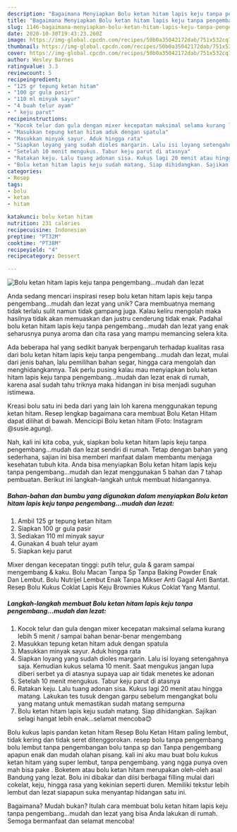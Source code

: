 ```yaml
---
description: "Bagaimana Menyiapkan Bolu ketan hitam lapis keju tanpa pengembang...mudah dan lezat, Lezat Sekali"
title: "Bagaimana Menyiapkan Bolu ketan hitam lapis keju tanpa pengembang...mudah dan lezat, Lezat Sekali"
slug: 1146-bagaimana-menyiapkan-bolu-ketan-hitam-lapis-keju-tanpa-pengembangmudah-dan-lezat-lezat-sekali
date: 2020-10-30T19:43:23.260Z
image: https://img-global.cpcdn.com/recipes/50b0a35042172dab/751x532cq70/bolu-ketan-hitam-lapis-keju-tanpa-pengembangmudah-dan-lezat-foto-resep-utama.jpg
thumbnail: https://img-global.cpcdn.com/recipes/50b0a35042172dab/751x532cq70/bolu-ketan-hitam-lapis-keju-tanpa-pengembangmudah-dan-lezat-foto-resep-utama.jpg
cover: https://img-global.cpcdn.com/recipes/50b0a35042172dab/751x532cq70/bolu-ketan-hitam-lapis-keju-tanpa-pengembangmudah-dan-lezat-foto-resep-utama.jpg
author: Wesley Barnes
ratingvalue: 3.3
reviewcount: 5
recipeingredient:
- "125 gr tepung ketan hitam"
- "100 gr gula pasir"
- "110 ml minyak sayur"
- "4 buah telur ayam"
- " keju parut"
recipeinstructions:
- "Kocok telur dan gula dengan mixer kecepatan maksimal selama kurang lebih 5 menit / sampai bahan benar-benar mengembang"
- "Masukkan tepung ketan hitam aduk dengan spatula"
- "Masukkan minyak sayur. Aduk hingga rata"
- "Siapkan loyang yang sudah dioles margarin. Lalu isi loyang setengahnya saja. Kemudian kukus selama 10 menit. Saat mengukus jangan lupa diberi serbet ya di atasnya supaya uap air tidak menetes ke adonan"
- "Setelah 10 menit mengukus. Tabur keju parut di atasnya"
- "Ratakan keju. Lalu tuang adonan sisa. Kukus lagi 20 menit atau hingga matang. Lakukan tes tusuk dengan garpu sebelum mengangkat bolu yang matang untuk memastikan sudah matang sempurna"
- "Bolu ketan hitam lapis keju sudah matang. Siap dihidangkan. Sajikan selagi hangat lebih enak...selamat mencoba😊"
categories:
- Resep
tags:
- bolu
- ketan
- hitam

katakunci: bolu ketan hitam 
nutrition: 231 calories
recipecuisine: Indonesian
preptime: "PT32M"
cooktime: "PT38M"
recipeyield: "4"
recipecategory: Dessert

---
```



![Bolu ketan hitam lapis keju tanpa pengembang...mudah dan lezat](https://img-global.cpcdn.com/recipes/50b0a35042172dab/751x532cq70/bolu-ketan-hitam-lapis-keju-tanpa-pengembangmudah-dan-lezat-foto-resep-utama.jpg)

Anda sedang mencari inspirasi resep bolu ketan hitam lapis keju tanpa pengembang...mudah dan lezat yang unik? Cara membuatnya memang tidak terlalu sulit namun tidak gampang juga. Kalau keliru mengolah maka hasilnya tidak akan memuaskan dan justru cenderung tidak enak. Padahal bolu ketan hitam lapis keju tanpa pengembang...mudah dan lezat yang enak seharusnya punya aroma dan cita rasa yang mampu memancing selera kita.

Ada beberapa hal yang sedikit banyak berpengaruh terhadap kualitas rasa dari bolu ketan hitam lapis keju tanpa pengembang...mudah dan lezat, mulai dari jenis bahan, lalu pemilihan bahan segar, hingga cara mengolah dan menghidangkannya. Tak perlu pusing kalau mau menyiapkan bolu ketan hitam lapis keju tanpa pengembang...mudah dan lezat enak di rumah, karena asal sudah tahu triknya maka hidangan ini bisa menjadi suguhan istimewa.

Kreasi bolu satu ini beda dari yang lain loh karena menggunakan tepung ketan hitam. Resep lengkap bagaimana cara membuat Bolu Ketan Hitam dapat dilihat di bawah. Mencicipi Bolu ketan hitam (Foto: Instagram @susie.agung).


Nah, kali ini kita coba, yuk, siapkan bolu ketan hitam lapis keju tanpa pengembang...mudah dan lezat sendiri di rumah. Tetap dengan bahan yang sederhana, sajian ini bisa memberi manfaat dalam membantu menjaga kesehatan tubuh kita. Anda bisa menyiapkan Bolu ketan hitam lapis keju tanpa pengembang...mudah dan lezat menggunakan 5 bahan dan 7 tahap pembuatan. Berikut ini langkah-langkah untuk membuat hidangannya.

<!--inarticleads1-->

##### Bahan-bahan dan bumbu yang digunakan dalam menyiapkan Bolu ketan hitam lapis keju tanpa pengembang...mudah dan lezat:

1. Ambil 125 gr tepung ketan hitam
1. Siapkan 100 gr gula pasir
1. Sediakan 110 ml minyak sayur
1. Gunakan 4 buah telur ayam
1. Siapkan  keju parut


Mixer dengan kecepatan tinggi: putih telur, gula &amp; garam sampai mengembang &amp; kaku. Bolu Macan Tanpa Sp Tanpa Baking Powder Enak Dan Lembut. Bolu Nutrijel Lembut Enak Tanpa Mikser Anti Gagal Anti Bantat. Resep Bolu Kukus Coklat Lapis Keju Brownies Kukus Coklat Yang Mantul. 

<!--inarticleads2-->

##### Langkah-langkah membuat Bolu ketan hitam lapis keju tanpa pengembang...mudah dan lezat:

1. Kocok telur dan gula dengan mixer kecepatan maksimal selama kurang lebih 5 menit / sampai bahan benar-benar mengembang
1. Masukkan tepung ketan hitam aduk dengan spatula
1. Masukkan minyak sayur. Aduk hingga rata
1. Siapkan loyang yang sudah dioles margarin. Lalu isi loyang setengahnya saja. Kemudian kukus selama 10 menit. Saat mengukus jangan lupa diberi serbet ya di atasnya supaya uap air tidak menetes ke adonan
1. Setelah 10 menit mengukus. Tabur keju parut di atasnya
1. Ratakan keju. Lalu tuang adonan sisa. Kukus lagi 20 menit atau hingga matang. Lakukan tes tusuk dengan garpu sebelum mengangkat bolu yang matang untuk memastikan sudah matang sempurna
1. Bolu ketan hitam lapis keju sudah matang. Siap dihidangkan. Sajikan selagi hangat lebih enak...selamat mencoba😊


Bolu kukus lapis pandan ketan hitam Resep Bolu Ketan Hitam paling lembut, tidak kering dan tidak seret ditenggorokan. resep bolu tanpa pengembang bolu lembut tanpa pengembangan bolu tanpa sp dan Tanpa pengembang apapun enak dan mudah olahan pisang. kali ini aku mau buat bolu kukus ketan hitam yang super lembut, tanpa pengembang. yang ngga punya oven mah bisa pake . Boketem atau bolu ketan hitam merupakan oleh-oleh asal Bandung yang lezat. Bolu ini dibakar dan diisi berbagai filling mulai dari cokelat, keju, hingga rasa yang kekinian seperti duren. Memiliki tekstur lebih lembut dan lezat siapapun suka menyantap hidangan satu ini. 

Bagaimana? Mudah bukan? Itulah cara membuat bolu ketan hitam lapis keju tanpa pengembang...mudah dan lezat yang bisa Anda lakukan di rumah. Semoga bermanfaat dan selamat mencoba!
